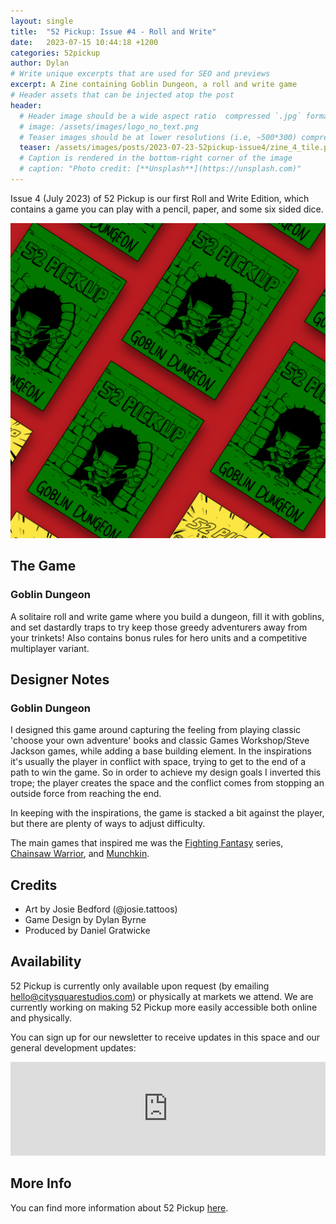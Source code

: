 ```yaml
---
layout: single
title:  "52 Pickup: Issue #4 - Roll and Write"
date:   2023-07-15 10:44:18 +1200
categories: 52pickup
author: Dylan
# Write unique excerpts that are used for SEO and previews
excerpt: A Zine containing Goblin Dungeon, a roll and write game
# Header assets that can be injected atop the post
header:
  # Header image should be a wide aspect ratio  compressed `.jpg` format
  # image: /assets/images/logo_no_text.png
  # Teaser images should be at lower resolutions (i.e, ~500*300) compressed `.jpg` format
  teaser: /assets/images/posts/2023-07-23-52pickup-issue4/zine_4_tile.png
  # Caption is rendered in the bottom-right corner of the image
  # caption: "Photo credit: [**Unsplash**](https://unsplash.com)"
---
```


Issue 4 (July 2023) of 52 Pickup is our first Roll and Write Edition, which contains a game you can play with a pencil, paper, and some six sided dice.

![52 Pickup Zine](/assets/images/posts/2023-07-23-52pickup-issue4/zine_4_tile.png)

## The Game
### Goblin Dungeon
A solitaire roll and write game where you build a dungeon, fill it with goblins, and set dastardly traps to try keep those greedy adventurers away from your trinkets! Also contains bonus rules for hero units and a competitive multiplayer variant.

## Designer Notes

### Goblin Dungeon
I designed this game around capturing the feeling from playing classic 'choose your own adventure' books and classic Games Workshop/Steve Jackson games, while adding a base building element. In the inspirations it's usually the player in conflict with space, trying to get to the end of a path to win the game. So in order to achieve my design goals I inverted this trope; the player creates the space and the conflict comes from stopping an outside force from reaching the end.

In keeping with the inspirations, the game is stacked a bit against the player, but there are plenty of ways to adjust difficulty.

The main games that inspired me was the [Fighting Fantasy](https://boardgamegeek.com/boardgame/140480/pyramid) series, [Chainsaw Warrior](https://boardgamegeek.com/boardgame/1827/chainsaw-warrior), and [Munchkin](https://boardgamegeek.com/boardgame/1927/munchkin).

## Credits
- Art by Josie Bedford (@josie.tattoos)
- Game Design by Dylan Byrne
- Produced by Daniel Gratwicke

## Availability
52 Pickup is currently only available upon request (by emailing [hello@citysquarestudios.com](mailto:hello@citysquarestudios.com)) or physically at markets we attend. We are currently working on making 52 Pickup more easily accessible both online and physically.

You can sign up for our newsletter to receive updates in this space and our general development updates:

<iframe
    scrolling="no"
    style="width:100%!important;height:150px;border:0px #ccc solid !important"
    src="https://buttondown.email/CitySquareStudios?as_embed=true"
></iframe>

## More Info
You can find more information about 52 Pickup [here](https://blog.citysquarestudios.com/52pickup/2023/05/03/52pickup-post.html). 
